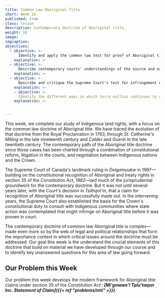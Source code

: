```yaml
---
title: Common Law Aboriginal Title
short: Week 16
published: true
class: lesson
description: Contemporary doctrine of Aboriginal title.
weight: 16
image: 
imgcaption: 
objectives:
  - objective: >-
      Identify and apply the common law test for proof of Aboriginal title.
    explanation: >-
  - objective: >-
      Describe contemporary courts' understandings of the source and nature of Aboriginal title, including tensions with analogies to conventional property concepts.
    explanation: >-
  - objective: >-
      Describe and critique the Supreme Court's test for infringement of Aboriginal title.
    explanation: >-
    - objective: >-
      Identify the different ways in which terra nullius continues to underpin the common law framework for Aboriginal title claims.
    explanation: >-


---
```


This week, we complete our study of Indigenous land rights, with a focus on the common law doctrine of Aboriginal title. We have traced the evolution of that doctrine from the Royal Proclamation in 1763, through *St. Catherine's Milling* in the late nineteenth century and *Calder* and *Guerin* in the late twentieth century. The contemporary path of the Aboriginal title doctrine since those cases has been charted through a combination of constitutional reform, litigation in the courts, and negotiation between Indigenous nations and the Crown. 

The Supreme Court of Canada's landmark ruling in *Delgamuukw* in 1997—building on the constitutional recognition of Aboriginal and treaty rights in section 35 of the *Constitution Act, 1982*—laid much of the jurisprudential groundwork for the contemporary doctrine. But it was not until several years later, with the Court's decision in *Tsilhqot'in*, that a claim for recognition of Aboriginal title was successfully made out. In the intervening years, the Supreme Court also established the basis for the Crown's constitutional duty to consult with Indigenous communities where state action was contemplated that might infringe on Aboriginal title before it was proven in court.

The contemporary doctrine of common law Aboriginal title is complex—made even more so by the web of legal and political relationships that form the importance context in which critical issues around the doctrine must be addressed. Our goal this week is the understand the crucial elements of this doctrine that build on material we have developed through our course and to identify key unanswered questions for this area of law going forward. 

## Our Problem this Week

Our problem this week develops the modern framework for Aboriginal title claims under section 35 of the *Constitution Act*:: ***[Mi'gmawe'l Tplu'taqnn Inc. Statement of Claim]({{< ref "problems/mti" >}})***.